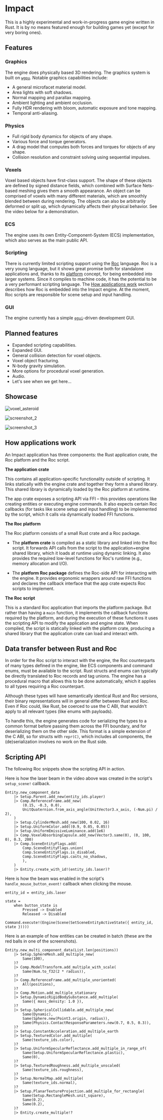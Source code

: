 # Impact

This is a highly experimental and work-in-progress game engine written in Rust. It is by no means featured enough for building games yet (except for very boring ones).

## Features

### Graphics

The engine does physically based 3D rendering. The graphics system is built on [`wgpu`](https://github.com/gfx-rs/wgpu). Notable graphics capabilities include:

- A general microfacet material model.
- Area lights with soft shadows.
- Normal mapping and parallax mapping.
- Ambient lighting and ambient occlusion.
- Fully HDR rendering with bloom, automatic exposure and tone mapping.
- Temporal anti-aliasing.

### Physics

- Full rigid body dynamics for objects of any shape.
- Various force and torque generators.
- A drag model that computes both forces and torques for objects of any shape.
- Collision resolution and constraint solving using sequential impulses.

### Voxels

Voxel based objects have first-class support. The shape of these objects are defined by signed distance fields, which combined with Surface Nets-based meshing gives them a smooth appearance. An object can be comprised of voxels with many different materials, which are smoothly blended between during rendering. The objects can also be arbitrarily deformed or split up, which dynamically affects their physical behavior. See the video below for a demonstration.

### ECS

The engine uses its own Entity-Component-System (ECS) implementation, which also serves as the main public API.

### Scripting

There is currently limited scripting support using the [Roc](https://www.roc-lang.org/) language. Roc is a very young language, but it shows great promise both for standalone applications and, thanks to its [platform](https://www.roc-lang.org/platforms) concept, for being embedded into larger systems. Since it compiles to machine code, it has the potential to be a very performant scripting language. The [How applications work](#how-applications-work) section describes how Roc is embedded into the Impact engine. At the moment, Roc scripts are responsible for scene setup and input handling.

### GUI

The engine currently has a simple [`egui`](https://github.com/emilk/egui)-driven development GUI.

## Planned features

- Expanded scripting capabilities.
- Expanded GUI.
- General collision detection for voxel objects.
- Voxel object fracturing.
- N-body gravity simulation.
- More options for procedural voxel generation.
- Audio.
- Let's see when we get here...

## Showcase

![voxel_asteroid](showcase/voxel_asteroid.gif "Voxel Asteroid")

![screenshot_2](showcase/screenshot_2.png "Screenshot 2")

![screenshot_3](showcase/screenshot_3.png "Screenshot 3")

## How applications work

An Impact application has three components: the Rust application crate, the Roc platform and the Roc script.

**The application crate**

This contains all application-specific functionality outside of scripting. It links statically with the engine crate and together they form a shared library. This shared library is dynamically loaded by the Roc platform at runtime.

The app crate exposes a scripting API via FFI – this provides operations like creating entities or executing engine commands. It also expects certain Roc callbacks (for tasks like scene setup and input handling) to be implemented by the script, which it calls via dynamically loaded FFI functions.

**The Roc platform**

The Roc platform consists of a small Rust crate and a Roc package.

- The **platform crate** is compiled as a static library and linked into the Roc script. It forwards API calls from the script to the application+engine shared library, which it loads at runtime using dynamic linking. It also provides the required low-level functions for Roc's runtime (e.g., memory allocation and I/O).

- The **platform Roc package** defines the Roc-side API for interacting with the engine. It provides ergonomic wrappers around raw FFI functions and declares the callback interface that the app crate expects Roc scripts to implement.

**The Roc script**

This is a standard Roc application that imports the platform package. But rather than having a `main` function, it implements the callback functions required by the platform, and during the execution of these functions it uses the scripting API to modify the application and engine state. When compiled, the script is statically linked with the platform crate, producing a shared library that the application crate can load and interact with.

## Data transfer between Rust and Roc

In order for the Roc script to interact with the engine, the Roc counterparts of many types defined in the engine, like ECS components and command enums, must be available to the script. Rust structs and enums can typically be directly translated to Roc records and tag unions. The engine has a procedural macro that allows this to be done automatically, which it applies to all types requiring a Roc counterpart.

Although these types will have semantically identical Rust and Roc versions, their binary representations will in general differ between Rust and Roc. Even if Roc could, like Rust, be coerced to use the C ABI, that wouldn't apply to all relevant types (like enums with payloads).

To handle this, the engine generates code for serializing the types to a common format before passing them across the FFI boundary, and for deserializing them on the other side. This format is a simple extension of the C ABI, so for structs with `repr(C)`, which includes all components, the (de)serialization involves no work on the Rust side.

## Scripting API

The following Roc snippets show the scripting API in action.

Here is how the laser beam in the video above was created in the script's `setup_scene!` callback.

```roc
Entity.new_component_data
    |> Setup.Parent.add_new(entity_ids.player)
    |> Comp.ReferenceFrame.add_new(
        (0.15, -0.3, 0.0),
        UnitQuaternion.from_axis_angle(UnitVector3.x_axis, (-Num.pi) / 2),
    )
    |> Setup.CylinderMesh.add_new(100, 0.02, 16)
    |> Setup.UniformColor.add((0.9, 0.05, 0.05))
    |> Setup.UniformEmissiveLuminance.add(1e6)
    |> Comp.VoxelAbsorbingCapsule.add_new(Vector3.same(0), (0, 100, 0), 0.3, 200)
    |> Comp.SceneEntityFlags.add(
        Comp.SceneEntityFlags.union(
        Comp.SceneEntityFlags.is_disabled,
        Comp.SceneEntityFlags.casts_no_shadows,
        ),
    )
    |> Entity.create_with_id!(entity_ids.laser)?
```

Here is how the beam was enabled in the script's `handle_mouse_button_event!` callback when clicking the mouse.

```roc
entity_id = entity_ids.laser

state =
    when button_state is
        Pressed -> Enabled
        Released -> Disabled

Command.execute!(Engine(Scene(SetSceneEntityActiveState({ entity_id, state }))))
```

Here is an example of how entities can be created in batch (these are the red balls in one of the screenshots).

```roc
Entity.new_multi_component_data(List.len(positions))
    |> Setup.SphereMesh.add_multiple_new(
        Same(100),
    )?
    |> Comp.ModelTransform.add_multiple_with_scale(
        Same(Num.to_f32(2 * radius)),
    )?
    |> Comp.ReferenceFrame.add_multiple_unoriented(
        All(positions),
    )?
    |> Comp.Motion.add_multiple_stationary
    |> Setup.DynamicRigidBodySubstance.add_multiple(
        Same({ mass_density: 1.0 }),
    )?
    |> Setup.SphericalCollidable.add_multiple_new(
        Same(Dynamic),
        Same(Sphere.new(Point3.origin, radius)),
        Same(Physics.ContactResponseParameters.new(0.7, 0.5, 0.3)),
    )?
    |> Setup.ConstantAcceleration.add_multiple_earth
    |> Setup.TexturedColor.add_multiple(
        Same(texture_ids.color),
    )?
    |> Setup.UniformSpecularReflectance.add_multiple_in_range_of(
        Same(Setup.UniformSpecularReflectance.plastic),
        Same(0),
    )?
    |> Setup.TexturedRoughness.add_multiple_unscaled(
        Same(texture_ids.roughness),
    )?
    |> Setup.NormalMap.add_multiple(
        Same(texture_ids.normal),
    )?
    |> Setup.PlanarTextureProjection.add_multiple_for_rectangle(
        Same(Setup.RectangleMesh.unit_square),
        Same(0.2),
        Same(0.2),
    )?
    |> Entity.create_multiple!?
```
